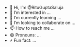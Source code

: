 - 👋 Hi, I’m @RituGuptaSaluja
- 👀 I’m interested in ...
- 🌱 I’m currently learning ...
- 💞️ I’m looking to collaborate on ...
- 📫 How to reach me ...
- 😄 Pronouns: ...
- ⚡ Fun fact: ...

<!---
RituGuptaSaluja/RituGuptaSaluja is a ✨ special ✨ repository because its `README.md` (this file) appears on your GitHub profile.
You can click the Preview link to take a look at your changes.
--->
